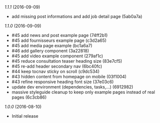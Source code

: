 *1.1.1* (2016-09-09)
  - add missing post informations and add job detail page (5ab0a7a)

*1.1.0* (2016-09-09)

  - #45 add news and post example page (74ff2b1)
  - #45 add fournisseurs example page (c3d2a65)
  - #45 add media page example (bc1a6a7)
  - #46 add gallery component (3a22818)
  - #45 add video example component (279af1c)
  - #45 reduce consultation teaser heading size (83e7cf5)
  - #45 re-add header secondary nav (6bc40fc)
  - #44 keep tocnav sticky on scroll (c9dc534)
  - #43 hidden content from homepage on mobile (03f1004)
  - #43 refine responsive heading font size (37e03c6)
  - update dev environment (dependencies, tasks,...) (6912982)
  - massive styleguide cleanup to keep only example pages instead of real pages (6c3cb86)

*1.0.0* (2016-08-10)

  - Initial release
